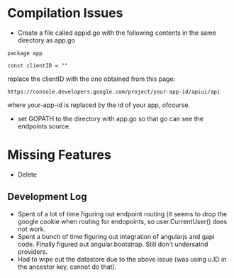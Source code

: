 # Compilation Issues
* Create a file called appid.go with the following contents in the same directory as app.go

```
package app

const clientID = ""
```
replace the clientID with the one obtained from this page:
```
https://console.developers.google.com/project/your-app-id/apiui/api
```
where your-app-id is replaced by the id of your app, ofcourse.

* set GOPATH to the directory with app.go so that go can see the endpoints source.

# Missing Features
* Delete

## Development Log
* Spent of a lot of time figuring out endpoint routing (it seems to drop the google cookie when routing for endopoints, so user.CurrentUser() does not work.
* Spent a bunch of time figuring out integration of angularjs and gapi code. Finally figured out angular.bootstrap. Still don't undersatnd providers.
* Had to wipe out the datastore due to the above issue (was using u.ID in the ancestor key, cannot do that).
